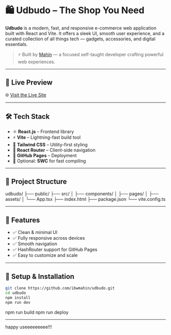 # 🛍️ Udbudo – The Shop You Need

**Udbudo** is a modern, fast, and responsive e-commerce web application built with React and Vite. It offers a sleek UI, smooth user experience, and a curated collection of all things tech — gadgets, accessories, and digital essentials.

> ⚡ Built by [Mahin](https://github.com/ibwmahin) — a focused self-taught developer crafting powerful web experiences.

---

## 🚀 Live Preview

🌐 [Visit the Live Site](https://ibwmahin.github.io/udbudo/)

---

## 🛠️ Tech Stack

- ⚛️ **React.js** – Frontend library
- ⚡ **Vite** – Lightning-fast build tool
- 🎨 **Tailwind CSS** – Utility-first styling
- 🧭 **React Router** – Client-side navigation
- 🚀 **GitHub Pages** – Deployment
- 🧪 Optional: **SWC** for fast compiling

---

## 📂 Project Structure

udbudo/
├── public/
├── src/
│ ├── components/
│ ├── pages/
│ ├── assets/
│ └── App.tsx
├── index.html
├── package.json
└── vite.config.ts

---

## 🧠 Features

- ✅ Clean & minimal UI
- ✅ Fully responsive across devices
- ✅ Smooth navigation
- ✅ HashRouter support for GitHub Pages
- ✅ Easy to customize and scale

---

## 🚨 Setup & Installation

```bash
git clone https://github.com/ibwmahin/udbudo.git
cd udbudo
npm install
npm run dev
```

npm run build
npm run deploy

---

happy useeeeeeeee!!!

